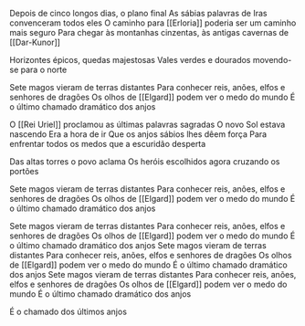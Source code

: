 Depois de cinco longos dias, o plano final
As sábias palavras de Iras convenceram todos eles
O caminho para [[Erloria]] poderia ser um caminho mais seguro
Para chegar às montanhas cinzentas, às antigas cavernas de [[Dar-Kunor]]

Horizontes épicos, quedas majestosas
Vales verdes e dourados movendo-se para o norte

Sete magos vieram de terras distantes
Para conhecer reis, anões, elfos e senhores de dragões
Os olhos de [[Elgard]] podem ver o medo do mundo
É o último chamado dramático dos anjos

O [[Rei Uriel]] proclamou as últimas palavras sagradas
O novo Sol estava nascendo
Era a hora de ir
Que os anjos sábios lhes dêem força
Para enfrentar todos os medos que a escuridão desperta

Das altas torres o povo aclama
Os heróis escolhidos agora cruzando os portões

Sete magos vieram de terras distantes
Para conhecer reis, anões, elfos e senhores de dragões
Os olhos de [[Elgard]] podem ver o medo do mundo
É o último chamado dramático dos anjos

Sete magos vieram de terras distantes
Para conhecer reis, anões, elfos e senhores de dragões
Os olhos de [[Elgard]] podem ver o medo do mundo
É o último chamado dramático dos anjos
Sete magos vieram de terras distantes
Para conhecer reis, anões, elfos e senhores de dragões
Os olhos de [[Elgard]] podem ver o medo do mundo
É o último chamado dramático dos anjos
Sete magos vieram de terras distantes
Para conhecer reis, anões, elfos e senhores de dragões
Os olhos de [[Elgard]] podem ver o medo do mundo
É o último chamado dramático dos anjos

É o chamado dos últimos anjos